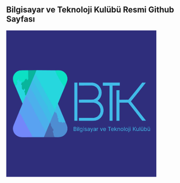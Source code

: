 <h2>Bilgisayar ve Teknoloji Kulübü Resmi Github Sayfası</h2>
<img width="400" src="./logo büyük.png"/>
